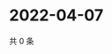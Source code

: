 # 2022-04-07

共 0 条

<!-- BEGIN WEIBO -->
<!-- 最后更新时间 Thu Apr 07 2022 23:15:08 GMT+0800 (China Standard Time) -->

<!-- END WEIBO -->
